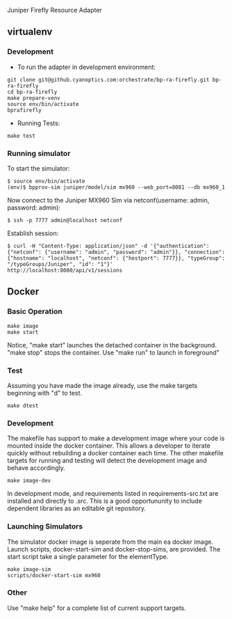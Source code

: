 Juniper Firefly Resource Adapter

## virtualenv

### Development

* To run the adapter in development environment:
```
git clone git@github.cyanoptics.com:orchestrate/bp-ra-firefly.git bp-ra-firefly
cd bp-ra-firefly
make prepare-venv
source env/bin/activate
bprafirefly
```

* Running Tests:
```
make test
```

### Running simulator

To start the simulator:
```
$ source env/bin/activate
(env)$ bpprov-sim juniper/model/sim mx960 --web_port=8081 --db mx960_1
```

Now connect to the Juniper MX960 Sim via netconf(username: admin, password: admin):
```
$ ssh -p 7777 admin@localhost netconf
```

Establish session:
```
$ curl -H "Content-Type: application/json" -d '{"authentication": {"netconf": {"username": "admin", "password": "admin"}}, "connection": {"hostname": "localhost", "netconf": {"hostport": 7777}}, "typeGroup": "/typeGroups/Juniper", "id": "1"}' http://localhost:8080/api/v1/sessions
```

## Docker

### Basic Operation

```
make image
make start
```

Notice, "make start" launches the detached container in the background.  "make stop" stops the container. Use "make run" to launch in foreground"

### Test

Assuming you have made the image already, use the make targets beginning with "d" to test.

```
make dtest
```

### Development

The makefile has support to make a development image where your code is mounted inside the docker container.  This allows a developer to iterate quickly without rebuilding a docker container each time.  The other makefile targets for running and testing will detect the development image and behave accordingly.

```
make image-dev
```

In development mode, and requirements listed in requirements-src.txt are installed and directly to .src.  This is a good opportununity to include dependent libraries as an editable git repository.

### Launching Simulators

The simulator docker image is seperate from the main ea docker image. Launch scripts, docker-start-sim and docker-stop-sims, are provided.  The start script take a single parameter for the elementType.

```
make image-sim
scripts/docker-start-sim mx960
```

### Other

Use "make help" for a complete list of current support targets.
